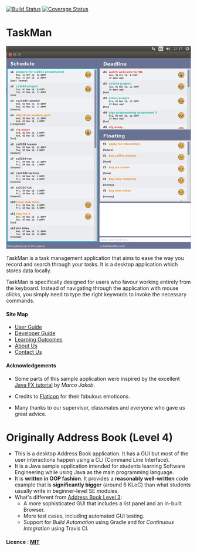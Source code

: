 [![Build Status](https://travis-ci.org/CS2103AUG2016-W10-C1/main.svg?branch=master)](https://travis-ci.org/CS2103AUG2016-W10-C1/main)
[![Coverage Status](https://coveralls.io/repos/github/CS2103AUG2016-W10-C1/main/badge.svg?branch=master)](https://coveralls.io/github/CS2103AUG2016-W10-C1/main?branch=master)

# TaskMan
<!--@@author A0140136W-->
<img src="docs/images/UI.png"><br>
<!--@@author-->

TaskMan is a task management application that aims to ease the way you record and search through your tasks. It is a desktop application which stores data locally.

TaskMan is specifically designed for users who favour working entirely from the keyboard. Instead of navigating through the application with mouse clicks, you simply need to type the right keywords to invoke the necessary commands.

#### Site Map
* [User Guide](docs/UserGuide.md) 
* [Developer Guide](docs/DeveloperGuide.md) 
* [Learning Outcomes](docs/LearningOutcomes.md) 
* [About Us](docs/AboutUs.md)
* [Contact Us](docs/ContactUs.md)


#### Acknowledgements

* Some parts of this sample application were inspired by the excellent 
  [Java FX tutorial](http://code.makery.ch/library/javafx-8-tutorial/) by *Marco Jakob*. 
  
* Credits to [Flaticon](http://www.flaticon.com/) for their fabulous emoticons.

* Many thanks to our supervisor, classmates and everyone who gave us great advice.


# Originally Address Book (Level 4)


* This is a desktop Address Book application. It has a GUI but most of the user interactions happen using 
  a CLI (Command Line Interface).
* It is a Java sample application intended for students learning Software Engineering while using Java as 
  the main programming language. 
* It is **written in OOP fashion**. It provides a **reasonably well-written** code example that is 
  **significantly bigger** (around 6 KLoC) than what students usually write in beginner-level SE modules. 
* What's different from [Address Book Level 3](https://github.com/se-edu/addressbook-level3):
    * A more sophisticated GUI that includes a list panel and an in-built Browser.
    * More test cases, including automated GUI testing.
    * Support for *Build Automation* using Gradle and for *Continuous Integration* using Travis CI.

#### Licence : [MIT](LICENSE)
